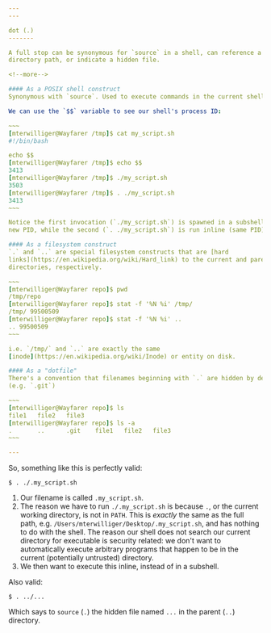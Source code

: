 ```yaml
---
---

dot (.)
-------

A full stop can be synonymous for `source` in a shell, can reference a relative
directory path, or indicate a hidden file.

<!--more-->

#### As a POSIX shell construct
Synonymous with `source`. Used to execute commands in the current shell.

We can use the `$$` variable to see our shell's process ID:

~~~
[mterwilliger@Wayfarer /tmp]$ cat my_script.sh
#!/bin/bash

echo $$
[mterwilliger@Wayfarer /tmp]$ echo $$
3413
[mterwilliger@Wayfarer /tmp]$ ./my_script.sh
3503
[mterwilliger@Wayfarer /tmp]$ . ./my_script.sh
3413
~~~

Notice the first invocation (`./my_script.sh`) is spawned in a subshell with a
new PID, while the second (`. ./my_script.sh`) is run inline (same PID).

#### As a filesystem construct
`.` and `..` are special filesystem constructs that are [hard
links](https://en.wikipedia.org/wiki/Hard_link) to the current and parent
directories, respectively.

~~~
[mterwilliger@Wayfarer repo]$ pwd
/tmp/repo
[mterwilliger@Wayfarer repo]$ stat -f '%N %i' /tmp/
/tmp/ 99500509
[mterwilliger@Wayfarer repo]$ stat -f '%N %i' ..
.. 99500509
~~~

i.e. `/tmp/` and `..` are exactly the same
[inode](https://en.wikipedia.org/wiki/Inode) or entity on disk.

#### As a "dotfile"
There's a convention that filenames beginning with `.` are hidden by default.
(e.g. `.git`)

~~~
[mterwilliger@Wayfarer repo]$ ls
file1   file2   file3
[mterwilliger@Wayfarer repo]$ ls -a
.       ..      .git    file1   file2   file3
~~~

---
```


So, something like this is perfectly valid:

~~~
$ . ./.my_script.sh
~~~

1. Our filename is called `.my_script.sh`.
2. The reason we have to run `./.my_script.sh` is because `.`, or the current
   working directory, is not in `PATH`. This is _exactly_ the same as the full
   path, e.g. `/Users/mterwilliger/Desktop/.my_script.sh`, and has nothing to do
   with the shell. The reason our shell does not search our current directory
   for executable is security related: we don't want to automatically execute
   arbitrary programs that happen to be in the current (potentially untrusted)
   directory.
3. We then want to execute this inline, instead of in a subshell.

Also valid:

~~~
$ . ../...
~~~

Which says to `source` (`.`) the hidden file named `...` in the parent (`..`) directory.
